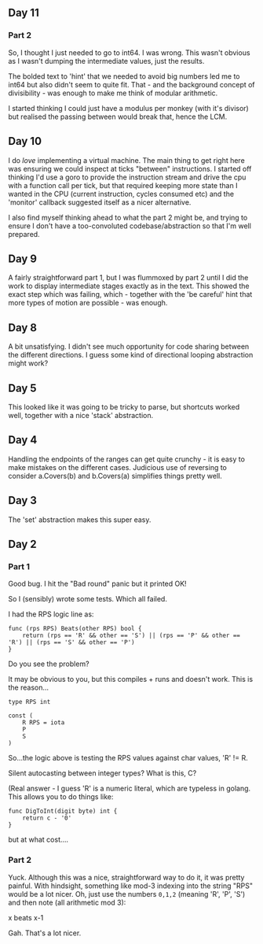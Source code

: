 ## Day 11

### Part 2

So, I thought I just needed to go to int64. I was wrong. This wasn't obvious
as I wasn't dumping the intermediate values, just the results.

The bolded text to 'hint' that we needed to avoid big numbers led me to int64
but also didn't seem to quite fit. That - and the background concept of
divisibility - was enough to make me think of modular arithmetic.

I started thinking I could just have a modulus per monkey (with it's divisor)
but realised the passing between would break that, hence the LCM.

## Day 10

I do *love* implementing a virtual machine. The main thing to get right here
was ensuring we could inspect at ticks "between" instructions. I started off
thinking I'd use a goro to provide the instruction stream and drive the cpu
with a function call per tick, but that required keeping more state than I
wanted in the CPU (current instruction, cycles consumed etc) and the 'monitor'
callback suggested itself as a nicer alternative.

I also find myself thinking ahead to what the part 2 might be, and trying to
ensure I don't have a too-convoluted codebase/abstraction so that I'm well
prepared.

## Day 9

A fairly straightforward part 1, but I was flummoxed by part 2 until I did the
work to display intermediate stages exactly as in the text. This showed the
exact step which was failing, which - together with the 'be careful' hint that
more types of motion are possible - was enough.

## Day 8

A bit unsatisfying. I didn't see much opportunity for code sharing between the
different directions. I guess some kind of directional looping abstraction
might work?

## Day 5

This looked like it was going to be tricky to parse, but shortcuts worked
well, together with a nice 'stack' abstraction.

## Day 4

Handling the endpoints of the ranges can get quite crunchy - it is easy to
make mistakes on the different cases. Judicious use of reversing to consider
a.Covers(b) and b.Covers(a) simplifies things pretty well.

## Day 3

The 'set' abstraction makes this super easy.

## Day 2

### Part 1

Good bug. I hit the "Bad round" panic but it printed OK!

So I (sensibly) wrote some tests. Which all failed.

I had the RPS logic line as:

```
func (rps RPS) Beats(other RPS) bool {
	return (rps == 'R' && other == 'S') || (rps == 'P' && other == 'R') || (rps == 'S' && other == 'P')
}
```

Do you see the problem?

It may be obvious to you, but this compiles + runs and doesn't work. This is
the reason...

```
type RPS int

const (
	R RPS = iota
	P
	S
)
```
So...the logic above is testing the RPS values against char values, 'R' != R.

Silent autocasting between integer types? What is this, C?

(Real answer - I guess 'R' is a numeric literal, which are typeless in golang.
This allows you to do things like:
```
func DigToInt(digit byte) int {
    return c - '0'
}
```
but at what cost....

### Part 2

Yuck. Although this was a nice, straightforward way to do it, it was pretty
painful. With hindsight, something like mod-3 indexing into the string "RPS"
would be a lot nicer. Oh, just use the numbers `0,1,2` (meaning 'R', 'P', 'S') 
and then note (all arithmetic mod 3):

x beats x-1

Gah. That's a lot nicer.

